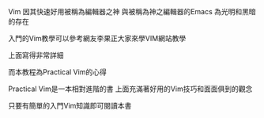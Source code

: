 Vim
因其快速好用被稱為編輯器之神
與被稱為神之編輯器的Emacs
為光明和黑暗的存在

入門的Vim教學可以參考網友李果正大家來學VIM網站教學

上面寫得非常詳細

而本教程為Practical Vim的心得

Practical Vim是一本相對進階的書
上面充滿著好用的Vim技巧和面面俱到的觀念

只要有簡單的入門Vim知識即可閱讀本書
